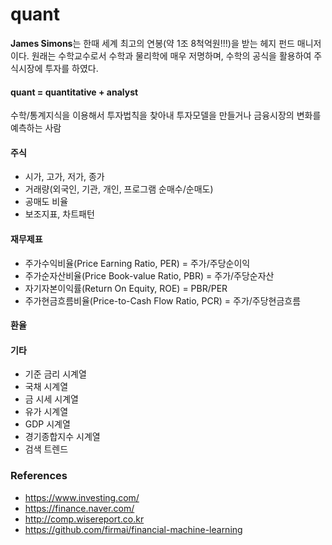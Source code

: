 # quant

**James Simons**는 한때 세계 최고의 연봉(약 1조 8척억원!!!)을 받는 헤지 펀드 매니저이다. 원래는 수학교수로서 수학과 물리학에 매우 저명하며, 수학의 공식을 활용하여 주식시장에 투자를 하였다.

#### quant = quantitative + analyst

수학/통계지식을 이용해서 투자법칙을 찾아내 투자모델을 만들거나 금융시장의 변화를 예측하는 사람



#### 주식
* 시가, 고가, 저가, 종가
* 거래량(외국인, 기관, 개인, 프로그램 순매수/순매도)
* 공매도 비율
* 보조지표, 차트패턴

#### 재무제표
* 주가수익비율(Price Earning Ratio, PER) = 주가/주당순이익
* 주가순자산비율(Price Book-value Ratio, PBR) = 주가/주당순자산
* 자기자본이익률(Return On Equity, ROE) = PBR/PER
* 주가현금흐름비율(Price-to-Cash Flow Ratio, PCR) = 주가/주당현금흐름

#### 환율

#### 기타
* 기준 금리 시계열
* 국채 시계열
* 금 시세 시계열
* 유가 시계열
* GDP 시계열
* 경기종합지수 시계열
* 검색 트렌드

### References
* https://www.investing.com/
* https://finance.naver.com/
* http://comp.wisereport.co.kr
* https://github.com/firmai/financial-machine-learning
